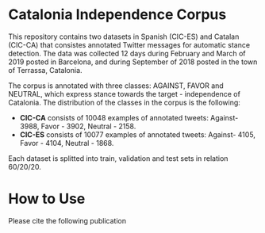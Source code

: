 # Catalonia Independence Corpus

This repository contains two datasets in Spanish (CIC-ES) and Catalan (CIC-CA) that consistes annotated Twitter messages for automatic stance detection. The data was collected 12 days during February and March of 2019 posted in Barcelona, and during September of 2018 posted in the town of Terrassa, Catalonia. 

The corpus is annotated with three classes: AGAINST, FAVOR and NEUTRAL, which express stance towards the target - independence of Catalonia. The distribution of the classes in the corpus is the following: 

- **CIC-CA** consists of 10048 examples of annotated tweets: Against- 3988, Favor - 3902, Neutral - 2158. 
- **CIC-ES** consists of 10077 examples of annotated tweets: Against- 4105, Favor - 4104, Neutral - 1868. 

Each dataset is splitted into train, validation and test sets in relation 60/20/20. 

# How to Use

Please cite the following publication 
